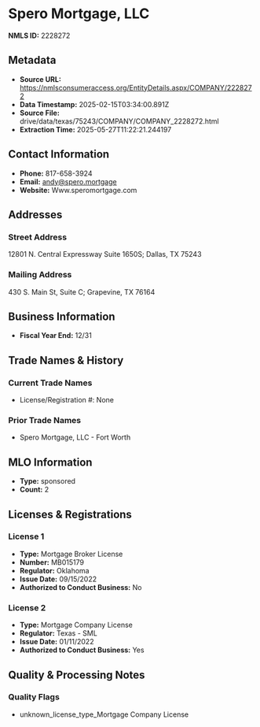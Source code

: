 # Spero Mortgage, LLC

**NMLS ID:** 2228272

## Metadata
- **Source URL:** https://nmlsconsumeraccess.org/EntityDetails.aspx/COMPANY/2228272
- **Data Timestamp:** 2025-02-15T03:34:00.891Z
- **Source File:** drive/data/texas/75243/COMPANY/COMPANY_2228272.html
- **Extraction Time:** 2025-05-27T11:22:21.244197

## Contact Information
- **Phone:** 817-658-3924
- **Email:** andy@spero.mortgage
- **Website:** Www.speromortgage.com

## Addresses
### Street Address
12801 N. Central Expressway Suite 1650S; Dallas, TX 75243

### Mailing Address
430 S. Main St, Suite C; Grapevine, TX 76164

## Business Information
- **Fiscal Year End:** 12/31

## Trade Names & History
### Current Trade Names
- License/Registration #: None

### Prior Trade Names
- Spero Mortgage, LLC - Fort Worth

## MLO Information
- **Type:** sponsored
- **Count:** 2

## Licenses & Registrations

### License 1
- **Type:** Mortgage Broker License
- **Number:** MB015179
- **Regulator:** Oklahoma
- **Issue Date:** 09/15/2022
- **Authorized to Conduct Business:** No

### License 2
- **Type:** Mortgage Company License
- **Regulator:** Texas - SML
- **Issue Date:** 01/11/2022
- **Authorized to Conduct Business:** Yes

## Quality & Processing Notes
### Quality Flags
- unknown_license_type_Mortgage Company License

